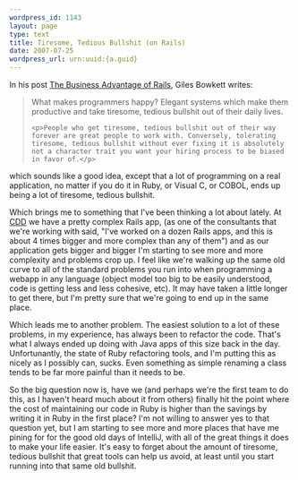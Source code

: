```yaml
--- 
wordpress_id: 1143
layout: page
type: text
title: Tiresome, Tedious Bullshit (on Rails)
date: 2007-07-25  
wordpress_url: urn:uuid:{a.guid}
---
```

<p>In his post <a href="http://gilesbowkett.blogspot.com/2007/07/business-advantage-of-rails.html">The Business Advantage of Rails</a>, Giles Bowkett writes:</p>

<blockquote>
    <p>What makes programmers happy? Elegant systems which make them productive and take tiresome, tedious bullshit out of their daily lives. </p>

    <p>People who get tiresome, tedious bullshit out of their way forever are great people to work with. Conversely, tolerating tiresome, tedious bullshit without ever fixing it is absolutely not a character trait you want your hiring process to be biased in favor of.</p>
</blockquote>

<p>which sounds like a good idea, except that a lot of programming on a real application, no matter if you do it in Ruby, or Visual C, or COBOL, ends up being a lot of tiresome, tedious bullshit.  </p>

<p>Which brings me to something that I've been thinking a lot about lately.  At <a href="http://www.collaborativedrug.com">CDD</a> we have a pretty complex Rails app, (as one of the consultants that we're working with said, "I've worked on a dozen Rails apps, and this is about 4 times bigger and more complex than any of them") and as our application gets bigger and bigger I'm starting to see more and more complexity and problems crop up.  I feel like we're walking up the same old curve to all of the standard problems you run into when programming a webapp in any language (object model too big to be easily understood, code is getting less and less cohesive, etc).  It may have taken a little longer to get there, but I'm pretty sure that we're going to end up in the same place.</p>

<p>Which leads me to another problem.  The easiest solution to a lot of these problems, in my experience, has always been to refactor the code.  That's what I always ended up doing with Java apps of this size back in the day.  Unfortunantly, the state of Ruby refactoring tools, and I'm putting this as nicely as I possibly can, sucks.  Even something as simple renaming a class tends to be far more painful than it needs to be.</p>

<p>So the big question now is, have we (and perhaps we're the first team to do this, as I haven't heard much about it from others) finally hit the point where the cost of maintaining our code in Ruby is higher than the savings by writing it in Ruby in the first place?  I'm not willing to answer yes to that question yet, but I am starting to see more and more places that have me pining for for the good old days of IntelliJ, with all of the great things it does to make your life easier.  It's easy to forget about the amount of tiresome, tedious bullshit that great tools can help us avoid, at least until you start running into that same old bullshit.</p>
